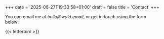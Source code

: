 +++
date = '2025-06-27T19:33:58+01:00'
draft = false
title = 'Contact'
+++

You can email me at <i>hello@wyld&period;email</i>, or get in touch using the form below:

{{< letterbird >}}